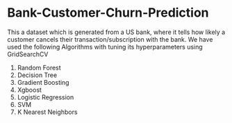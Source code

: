 # Bank-Customer-Churn-Prediction
This a dataset which is generated from a US bank, where it tells how likely a customer cancels their transaction/subscription with the bank.
We have used the following Algorithms with tuning its hyperparameters using GridSearchCV
1) Random Forest
2) Decision Tree
3) Gradient Boosting
4) Xgboost
5) Logistic Regression
6) SVM
7) K Nearest Neighbors
